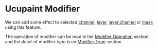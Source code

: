 # Ucupaint Modifier

We can add some effect to selected [channel](), [layer](), [layer channel]() or [mask]() using this feature.

The operation of modifier can be read in the [Modifier Operation]() section, and the detail of modifier type is on [Modifier Type]() section.